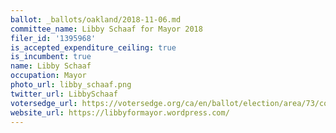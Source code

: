 ```yaml
---
ballot: _ballots/oakland/2018-11-06.md
committee_name: Libby Schaaf for Mayor 2018
filer_id: '1395968'
is_accepted_expenditure_ceiling: true
is_incumbent: true
name: Libby Schaaf
occupation: Mayor
photo_url: libby_schaaf.png
twitter_url: LibbySchaaf
votersedge_url: https://votersedge.org/ca/en/ballot/election/area/73/contests/contest/17342/candidate/139773?&county=alameda%20county&election_authority_id=1
website_url: https://libbyformayor.wordpress.com/
---
```

